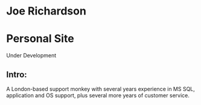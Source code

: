 # Joe Richardson

# Personal Site

Under Development

## Intro:

A London-based support monkey with several years experience in MS SQL, application and OS support, plus several more years of customer service.